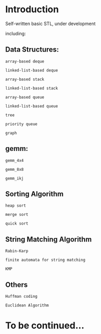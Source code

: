 # Introduction #
Self-written basic STL, under development

including:

## Data Structures: ## 

    array-based deque

    linked-list-based deque

    array-based stack

    linked-list-based stack

    array-based queue

    linked-list-based queue

    tree

    priority queue

    graph



## gemm: ##
    
    gemm_4x4

    gemm_8x8

    gemm_ikj

## Sorting Algorithm ##

    heap sort

    merge sort

    quick sort

## String Matching Algorithm ##

    Rabin-Karp

    finite automata for string matching  

    KMP  

## Others ##

    Huffman coding

    Euclidean Algorithm


# To be continued... #